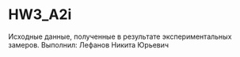 # HW3_A2i
Исходные данные, полученные в результате экспериментальных замеров.
Выполнил: Лефанов Никита Юрьевич
